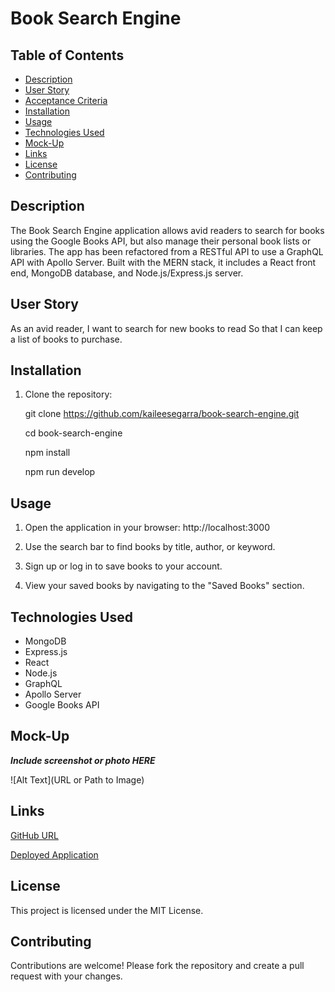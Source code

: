 # Book Search Engine

## Table of Contents

- [Description](#description)
- [User Story](#user-story)
- [Acceptance Criteria](#acceptance-criteria)
- [Installation](#installation)
- [Usage](#usage)
- [Technologies Used](#technologies-used)
- [Mock-Up](#mock-up)
- [Links](#links)
- [License](#license)
- [Contributing](#contributing)

## Description

The Book Search Engine application allows avid readers to search for books using the Google Books API, but also manage their personal book lists or libraries. The app has been refactored from a RESTful API to use a GraphQL API with Apollo Server. Built with the MERN stack, it includes a React front end, MongoDB database, and Node.js/Express.js server.

## User Story

As an avid reader,
I want to search for new books to read
So that I can keep a list of books to purchase.

## Installation

1. Clone the repository:

   git clone <https://github.com/kaileesegarra/book-search-engine.git>

   cd book-search-engine
   
   npm install

   npm run develop

## Usage

1. Open the application in your browser: http://localhost:3000

2. Use the search bar to find books by title, author, or keyword.

3. Sign up or log in to save books to your account.

4. View your saved books by navigating to the "Saved Books" section.

## Technologies Used

- MongoDB
- Express.js
- React
- Node.js
- GraphQL
- Apollo Server
- Google Books API

## Mock-Up

***Include screenshot or photo HERE***

![Alt Text](URL or Path to Image)

## Links 

[GitHub URL](URL)

[Deployed Application](URL)

## License
This project is licensed under the MIT License.

## Contributing
Contributions are welcome! Please fork the repository and create a pull request with your changes.

